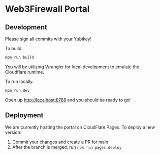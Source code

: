 # Web3Firewall Portal

## Development
Please sign all commits with your Yubikey!

To build:
```sh
npm run build
```

You will be utilizing Wrangler for local development to emulate the Cloudflare runtime.

To run locally:
```sh
npm run dev
```

Open up [http://localhost:8788](http://localhost:8788) and you should be ready to go!

## Deployment

We are currently hosting the portal on CloudFlare Pages. To deploy a new version:

1. Commit your changes and create a PR for main
2. After the branch is merged, run `npm run pages:deploy`
